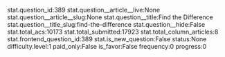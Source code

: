 stat.question_id:389
stat.question__article__live:None
stat.question__article__slug:None
stat.question__title:Find the Difference
stat.question__title_slug:find-the-difference
stat.question__hide:False
stat.total_acs:10173
stat.total_submitted:17923
stat.total_column_articles:8
stat.frontend_question_id:389
stat.is_new_question:False
status:None
difficulty.level:1
paid_only:False
is_favor:False
frequency:0
progress:0
